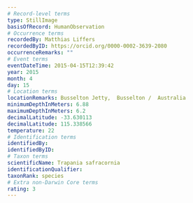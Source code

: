 ```yaml
---
# Record-level terms
type: StillImage
basisOfRecord: HumanObservation
# Occurrence terms
recordedBy: Matthias Liffers
recordedByID: https://orcid.org/0000-0002-3639-2080
occurrenceRemarks: ""
# Event terms
eventDateTime: 2015-04-15T12:39:42
year: 2015
month: 4
day: 15
# Location terms
locationRemarks: Busselton Jetty,  Busselton /  Australia
minimumDepthInMeters: 6.88
maximumDepthInMeters: 6.2
decimalLatitude: -33.630113
decimalLatitude: 115.338566
temperature: 22
# Identification terms
identifiedBy: 
identifiedByID: 
# Taxon terms
scientificName: Trapania safracornia
identificationQualifier: 
taxonRank: species
# Extra non-Darwin Core terms
rating: 3
---
```


